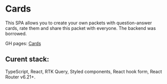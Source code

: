 # Cards

This SPA allows you to create your own packets with question-answer cards, rate them and share this packet with everyone. 
The backend was borrowed.

GH pages: [Cards](https://YakovcevMark.github.io/Cards)

## Curent stack: 

TypeScript, React, RTK Query, Styled components, React hook form, React Router v6.21+.
